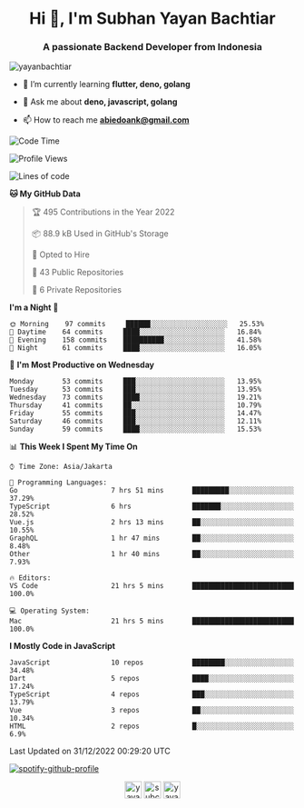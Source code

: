 <h1 align="center">Hi 👋, I'm Subhan Yayan Bachtiar</h1>
<h3 align="center">A passionate Backend Developer from Indonesia</h3>

<p align="left"> <img src="https://komarev.com/ghpvc/?username=yayanbachtiar" alt="yayanbachtiar" /> </p>

- 🌱 I’m currently learning **flutter, deno, golang**

- 💬 Ask me about **deno, javascript, golang**

- 📫 How to reach me **abiedoank@gmail.com**

<!--START_SECTION:waka-->
![Code Time](http://img.shields.io/badge/Code%20Time-5%2C212%20hrs%2013%20mins-blue)

![Profile Views](http://img.shields.io/badge/Profile%20Views-1-blue)

![Lines of code](https://img.shields.io/badge/From%20Hello%20World%20I%27ve%20Written-1%20Million%20lines%20of%20code-blue)

**🐱 My GitHub Data** 

> 🏆 495 Contributions in the Year 2022
 > 
> 📦 88.9 kB Used in GitHub's Storage 
 > 
> 💼 Opted to Hire
 > 
> 📜 43 Public Repositories 
 > 
> 🔑 6 Private Repositories  
 > 
**I'm a Night 🦉** 

```text
🌞 Morning    97 commits     ██████░░░░░░░░░░░░░░░░░░░   25.53% 
🌆 Daytime    64 commits     ████░░░░░░░░░░░░░░░░░░░░░   16.84% 
🌃 Evening    158 commits    ██████████░░░░░░░░░░░░░░░   41.58% 
🌙 Night      61 commits     ████░░░░░░░░░░░░░░░░░░░░░   16.05%

```
📅 **I'm Most Productive on Wednesday** 

```text
Monday       53 commits     ███░░░░░░░░░░░░░░░░░░░░░░   13.95% 
Tuesday      53 commits     ███░░░░░░░░░░░░░░░░░░░░░░   13.95% 
Wednesday    73 commits     ████░░░░░░░░░░░░░░░░░░░░░   19.21% 
Thursday     41 commits     ██░░░░░░░░░░░░░░░░░░░░░░░   10.79% 
Friday       55 commits     ███░░░░░░░░░░░░░░░░░░░░░░   14.47% 
Saturday     46 commits     ███░░░░░░░░░░░░░░░░░░░░░░   12.11% 
Sunday       59 commits     ████░░░░░░░░░░░░░░░░░░░░░   15.53%

```


📊 **This Week I Spent My Time On** 

```text
⌚︎ Time Zone: Asia/Jakarta

💬 Programming Languages: 
Go                       7 hrs 51 mins       █████████░░░░░░░░░░░░░░░░   37.29% 
TypeScript               6 hrs               ███████░░░░░░░░░░░░░░░░░░   28.52% 
Vue.js                   2 hrs 13 mins       ██░░░░░░░░░░░░░░░░░░░░░░░   10.55% 
GraphQL                  1 hr 47 mins        ██░░░░░░░░░░░░░░░░░░░░░░░   8.48% 
Other                    1 hr 40 mins        ██░░░░░░░░░░░░░░░░░░░░░░░   7.93%

🔥 Editors: 
VS Code                  21 hrs 5 mins       █████████████████████████   100.0%

💻 Operating System: 
Mac                      21 hrs 5 mins       █████████████████████████   100.0%

```

**I Mostly Code in JavaScript** 

```text
JavaScript               10 repos            ████████░░░░░░░░░░░░░░░░░   34.48% 
Dart                     5 repos             ████░░░░░░░░░░░░░░░░░░░░░   17.24% 
TypeScript               4 repos             ███░░░░░░░░░░░░░░░░░░░░░░   13.79% 
Vue                      3 repos             ██░░░░░░░░░░░░░░░░░░░░░░░   10.34% 
HTML                     2 repos             █░░░░░░░░░░░░░░░░░░░░░░░░   6.9%

```



 Last Updated on 31/12/2022 00:29:20 UTC
<!--END_SECTION:waka-->

[![spotify-github-profile](https://spotify-github-profile.vercel.app/api/view?uid=31qtu2k4v3mbxp7clcmm6imuqq6e&cover_image=true&theme=default&show_offline=false&bar_color=53b14f&bar_color_cover=true)](https://github.com/kittinan/spotify-github-profile)


<p align="center">
<a href="https://dev.to/yayanbachtiar" target="blank"><img align="center" src="https://cdn.jsdelivr.net/npm/simple-icons@3.0.1/icons/dev-dot-to.svg" alt="yayanbachtiar" height="30" width="30" /></a>
<a href="https://linkedin.com/in/subchanyayanbachtiar" target="blank"><img align="center" src="https://cdn.jsdelivr.net/npm/simple-icons@3.0.1/icons/linkedin.svg" alt="subchanyayanbachtiar" height="30" width="30" /></a>
<a href="https://codesandbox.com/yayanbachtiar" target="blank"><img align="center" src="https://cdn.jsdelivr.net/npm/simple-icons@3.0.1/icons/codesandbox.svg" alt="yayanbachtiar" height="30" width="30" /></a>
</p>
